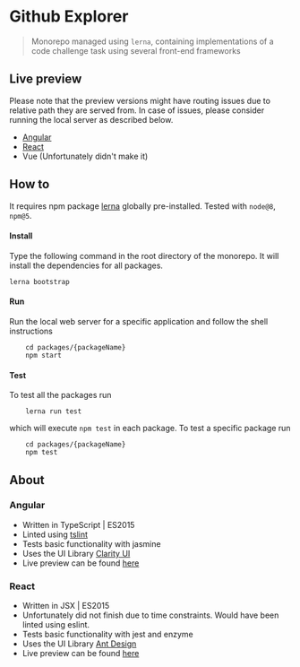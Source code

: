 # Github Explorer
> Monorepo managed using `lerna`, containing implementations of a code challenge task using several front-end frameworks

## Live preview
Please note that the preview versions might have routing issues due to relative path they are served from.
In case of issues, please consider running the local server as described below.
- [Angular](http://katrotz.space/cc/github-explorer/packages/angular/dist)
- [React](http://katrotz.space/cc/github-explorer/packages/react-app/build/repos/heremaps)
- Vue (Unfortunately didn't make it)

## How to
It requires npm package [lerna](https://lernajs.io/) globally pre-installed.
Tested with `node@8`, `npm@5`.

#### Install
Type the following command in the root directory of the monorepo.
It will install the dependencies for all packages.

```
lerna bootstrap
```

#### Run
Run the local web server for a specific application and follow the shell instructions
```
    cd packages/{packageName}
    npm start 
```

#### Test
To test all the packages run
```
    lerna run test
```
which will execute `npm test` in each package. To test a specific package run
```
    cd packages/{packageName}
    npm test 
```

## About

### Angular

- Written in TypeScript | ES2015
- Linted using [tslint](https://github.com/palantir/tslint)
- Tests basic functionality with jasmine
- Uses the UI Library [Clarity UI](https://vmware.github.io/clarity/)
- Live preview can be found [here](http://katrotz.space/cc/github-explorer/packages/angular/dist)

### React
- Written in JSX | ES2015
- Unfortunately did not finish due to time constraints. Would have been linted using eslint.
- Tests basic functionality with jest and enzyme
- Uses the UI Library [Ant Design](https://ant.design/index-cn)
- Live preview can be found [here](http://katrotz.space/cc/github-explorer/packages/react-app/build/repos/heremaps)